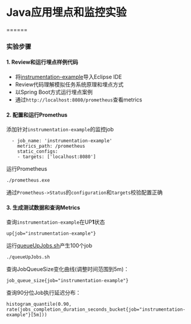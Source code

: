 # Java应用埋点和监控实验
======

### 实验步骤

#### 1. Review和运行埋点样例代码

* 将[instrumentation-example](https://github.com/spring2go/prom_lab/tree/master/lab04)导入Eclipse IDE
* Review代码理解模拟任务系统原理和埋点方式
* 以Spring Boot方式运行埋点案例
* 通过`http://localhost:8080/prometheus`查看metrics

#### 2. 配置和运行Promethus

添加针对`instrumentation-example`的监控job

```
  - job_name: 'instrumentation-example'
    metrics_path: /prometheus
    static_configs:
    - targets: ['localhost:8080']
```

运行Prometheus

```
./prometheus.exe
```

通过`Prometheus->Status`的`configuration`和`targets`校验配置正确

#### 3. 生成测试数据和查询Metrics

查询`instrumentation-example`在UP**1**状态
```
up{job="instrumentation-example"}
```

运行[queueUpJobs.sh](queueUpJobs.sh)产生100个job
```
./queueUpJobs.sh
```

查询JobQueueSize变化曲线(调整时间范围到5m)：
```
job_queue_size{job="instrumentation-example"}
```

查询90分位Job执行延迟分布：
```
histogram_quantile(0.90, rate(jobs_completion_duration_seconds_bucket{job="instrumentation-example"}[5m]))
```

